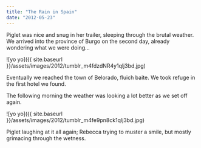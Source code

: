 ```yaml
---
title: "The Rain in Spain"
date: "2012-05-23"
---
```


Piglet was nice and snug in her trailer, sleeping through the brutal weather. We arrived into the province of Burgo on the second day, already wondering what we were doing…

![yo yo]({{ site.baseurl }}/assets/images/2012/tumblr_m4fdzdNR4y1qlj3bd.jpg)

Eventually we reached the town of Belorado, fluich baite. We took refuge in the first hotel we found.

The following morning the weather was looking a lot better as we set off again.

![yo yo]({{ site.baseurl }}/assets/images/2012/tumblr_m4fe9pn8ck1qlj3bd.jpg)

Piglet laughing at it all again; Rebecca trying to muster a smile, but mostly grimacing through the wetness.
